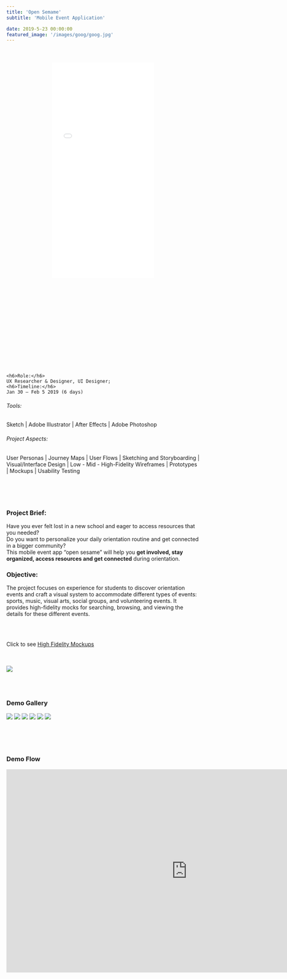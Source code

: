 ```yaml
---
title: 'Open Semame'
subtitle: 'Mobile Event Application'

date: 2019-5-23 00:00:00
featured_image: '/images/goog/goog.jpg'
---
```



<div class='mockup' style="
    transform: scale(0.6);
    text-align:center;margin-top:-150px;
"><iframe width="442" height="935" src="//invis.io/U2SB3FWBH8R" frameborder="0" allowfullscreen></iframe></div>

<br><br>
<div class="row fit">
  <div class="col-sm-3 col-xs-12">
 
    <h6>Role:</h6>
    UX Researcher & Designer, UI Designer; 
    <h6>Timeline:</h6>
    Jan 30 – Feb 5 2019 (6 days)
  
  </div>
  <div class="col-sm-9 col-xs-12">
    <!-- second column starts from here -->
    <h6>Tools:</h6>
    Sketch | Adobe Illustrator | After Effects | Adobe Photoshop 
    <h6>Project Aspects:</h6> 
    User Personas | Journey Maps | User Flows | Sketching and Storyboarding | Visual/Interface Design | Low - Mid - High-Fidelity Wireframes | Prototypes | Mockups | Usability Testing 
    <!-- second column ends here -->
  </div>
</div> 
<br><br><br><br>


### Project Brief:

  Have you ever felt lost in a new school and eager to access resources that you needed? <br>
  Do you want to personalize your daily orientation routine and get connected in a bigger community? <br>
  This mobile event app “open sesame” will help you **get involved, stay organized, access resources and get connected** during orientation. 
  
  
### Objective:

  The project focuses on experience for students to discover orientation events and craft a visual system to accommodate different types of events: sports, music, visual arts, social groups, and volunteering events. It provides high-fidelity mocks for searching, browsing, and viewing the details for these different events.

<br><br>

Click to see [High Fidelity Mockups](https://sketch.cloud/s/VdebA) 

<br><br>
![](/images/goog/42.jpg)

<br>
<br>

### Demo Gallery

<div class="gallery" data-columns="3">
	<img src="/images/goog/1.jpg">
	<img src="/images/goog/2.jpg">
	<img src="/images/goog/3.jpg">
	<img src="/images/goog/4.jpg">
	<img src="/images/goog/5.jpg">
	<img src="/images/goog/6.jpg">
</div>
<br><br><br><br>

### Demo Flow

<iframe width="942" height="530" src="https://www.youtube.com/embed/nVk2QS2wxFQ" frameborder="0" allow="accelerometer; autoplay; encrypted-media; gyroscope; picture-in-picture" allowfullscreen></iframe>

